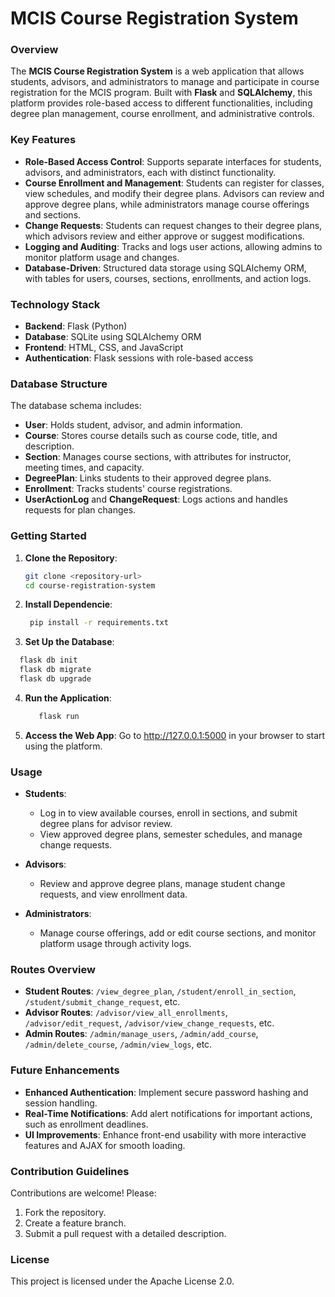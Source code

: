 # MCIS Course Registration System

### Overview
The **MCIS Course Registration System** is a web application that allows students, advisors, and administrators to manage and participate in course registration for the MCIS program. Built with **Flask** and **SQLAlchemy**, this platform provides role-based access to different functionalities, including degree plan management, course enrollment, and administrative controls. 

### Key Features
- **Role-Based Access Control**: Supports separate interfaces for students, advisors, and administrators, each with distinct functionality.
- **Course Enrollment and Management**: Students can register for classes, view schedules, and modify their degree plans. Advisors can review and approve degree plans, while administrators manage course offerings and sections.
- **Change Requests**: Students can request changes to their degree plans, which advisors review and either approve or suggest modifications.
- **Logging and Auditing**: Tracks and logs user actions, allowing admins to monitor platform usage and changes.
- **Database-Driven**: Structured data storage using SQLAlchemy ORM, with tables for users, courses, sections, enrollments, and action logs.

### Technology Stack
- **Backend**: Flask (Python)
- **Database**: SQLite using SQLAlchemy ORM
- **Frontend**: HTML, CSS, and JavaScript
- **Authentication**: Flask sessions with role-based access

### Database Structure
The database schema includes:
- **User**: Holds student, advisor, and admin information.
- **Course**: Stores course details such as course code, title, and description.
- **Section**: Manages course sections, with attributes for instructor, meeting times, and capacity.
- **DegreePlan**: Links students to their approved degree plans.
- **Enrollment**: Tracks students' course registrations.
- **UserActionLog** and **ChangeRequest**: Logs actions and handles requests for plan changes.
### Getting Started

1. **Clone the Repository**:
   ```bash
   git clone <repository-url>
   cd course-registration-system
   ```
2. **Install Dependencie**:
   ```bash
    pip install -r requirements.txt
   ```
3. **Set Up the Database**:
  ```bash
    flask db init
    flask db migrate
    flask db upgrade
  ```
4. **Run the Application**:
   ```bash
      flask run
   ```
5. **Access the Web App**: Go to http://127.0.0.1:5000 in your browser to start using the platform.
   
### Usage

- **Students**: 
   - Log in to view available courses, enroll in sections, and submit degree plans for advisor review.
   - View approved degree plans, semester schedules, and manage change requests.
   
- **Advisors**: 
   - Review and approve degree plans, manage student change requests, and view enrollment data.
   
- **Administrators**: 
   - Manage course offerings, add or edit course sections, and monitor platform usage through activity logs.

### Routes Overview
- **Student Routes**: `/view_degree_plan`, `/student/enroll_in_section`, `/student/submit_change_request`, etc.
- **Advisor Routes**: `/advisor/view_all_enrollments`, `/advisor/edit_request`, `/advisor/view_change_requests`, etc.
- **Admin Routes**: `/admin/manage_users`, `/admin/add_course`, `/admin/delete_course`, `/admin/view_logs`, etc.

### Future Enhancements
- **Enhanced Authentication**: Implement secure password hashing and session handling.
- **Real-Time Notifications**: Add alert notifications for important actions, such as enrollment deadlines.
- **UI Improvements**: Enhance front-end usability with more interactive features and AJAX for smooth loading.

### Contribution Guidelines
Contributions are welcome! Please:
1. Fork the repository.
2. Create a feature branch.
3. Submit a pull request with a detailed description.

### License
This project is licensed under the Apache License 2.0.
